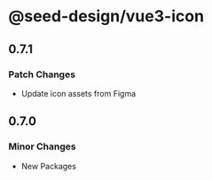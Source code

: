 # @seed-design/vue3-icon

## 0.7.1

### Patch Changes

- Update icon assets from Figma

## 0.7.0

### Minor Changes

- New Packages
